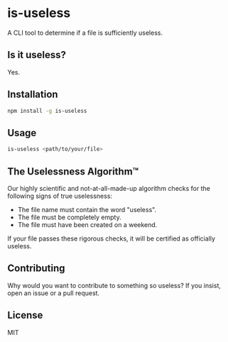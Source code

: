 # is-useless

A CLI tool to determine if a file is sufficiently useless.

## Is it useless?

Yes.

## Installation

```bash
npm install -g is-useless
```

## Usage

```bash
is-useless <path/to/your/file>
```

## The Uselessness Algorithm™

Our highly scientific and not-at-all-made-up algorithm checks for the following signs of true uselessness:

- The file name must contain the word "useless".
- The file must be completely empty.
- The file must have been created on a weekend.

If your file passes these rigorous checks, it will be certified as officially useless.

## Contributing

Why would you want to contribute to something so useless? If you insist, open an issue or a pull request.

## License

MIT
